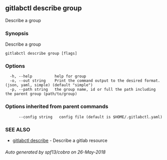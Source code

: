 ## gitlabctl describe group

Describe a group

### Synopsis

Describe a group

```
gitlabctl describe group [flags]
```

### Options

```
  -h, --help          help for group
  -o, --out string    Print the command output to the desired format. (json, yaml, simple) (default "simple")
  -p, --path string   the group name, id or full the path including the parent group (path/to/group)
```

### Options inherited from parent commands

```
      --config string   config file (default is $HOME/.gitlabctl.yaml)
```

### SEE ALSO

* [gitlabctl describe](gitlabctl_describe.md)	 - Describe a gitlab resource

###### Auto generated by spf13/cobra on 26-May-2018
